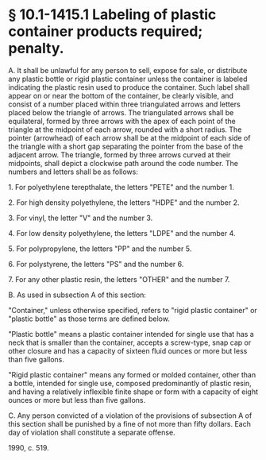 # § 10.1-1415.1 Labeling of plastic container products required; penalty.

<p>A. It shall be unlawful for any person to sell, expose for sale, or distribute any plastic bottle or rigid plastic container unless the container is labeled indicating the plastic resin used to produce the container. Such label shall appear on or near the bottom of the container, be clearly visible, and consist of a number placed within three triangulated arrows and letters placed below the triangle of arrows. The triangulated arrows shall be equilateral, formed by three arrows with the apex of each point of the triangle at the midpoint of each arrow, rounded with a short radius. The pointer (arrowhead) of each arrow shall be at the midpoint of each side of the triangle with a short gap separating the pointer from the base of the adjacent arrow. The triangle, formed by three arrows curved at their midpoints, shall depict a clockwise path around the code number. The numbers and letters shall be as follows:</p><p>1. For polyethylene terepthalate, the letters "PETE" and the number 1.</p><p>2. For high density polyethylene, the letters "HDPE" and the number 2.</p><p>3. For vinyl, the letter "V" and the number 3.</p><p>4. For low density polyethylene, the letters "LDPE" and the number 4.</p><p>5. For polypropylene, the letters "PP" and the number 5.</p><p>6. For polystyrene, the letters "PS" and the number 6.</p><p>7. For any other plastic resin, the letters "OTHER" and the number 7.</p><p>B. As used in subsection A of this section:</p><p>"Container," unless otherwise specified, refers to "rigid plastic container" or "plastic bottle" as those terms are defined below.</p><p>"Plastic bottle" means a plastic container intended for single use that has a neck that is smaller than the container, accepts a screw-type, snap cap or other closure and has a capacity of sixteen fluid ounces or more but less than five gallons.</p><p>"Rigid plastic container" means any formed or molded container, other than a bottle, intended for single use, composed predominantly of plastic resin, and having a relatively inflexible finite shape or form with a capacity of eight ounces or more but less than five gallons.</p><p>C. Any person convicted of a violation of the provisions of subsection A of this section shall be punished by a fine of not more than fifty dollars. Each day of violation shall constitute a separate offense.</p><p>1990, c. 519.</p>